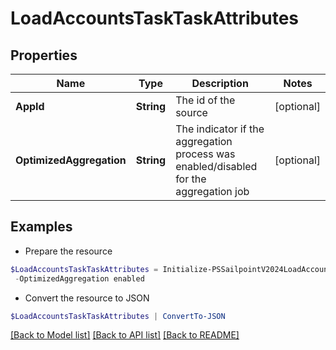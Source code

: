 # LoadAccountsTaskTaskAttributes
## Properties

Name | Type | Description | Notes
------------ | ------------- | ------------- | -------------
**AppId** | **String** | The id of the source | [optional] 
**OptimizedAggregation** | **String** | The indicator if the aggregation process was enabled/disabled for the aggregation job | [optional] 

## Examples

- Prepare the resource
```powershell
$LoadAccountsTaskTaskAttributes = Initialize-PSSailpointV2024LoadAccountsTaskTaskAttributes  -AppId c31386cb18bb403cbb6df4c86294ff82 `
 -OptimizedAggregation enabled
```

- Convert the resource to JSON
```powershell
$LoadAccountsTaskTaskAttributes | ConvertTo-JSON
```

[[Back to Model list]](../README.md#documentation-for-models) [[Back to API list]](../README.md#documentation-for-api-endpoints) [[Back to README]](../README.md)

